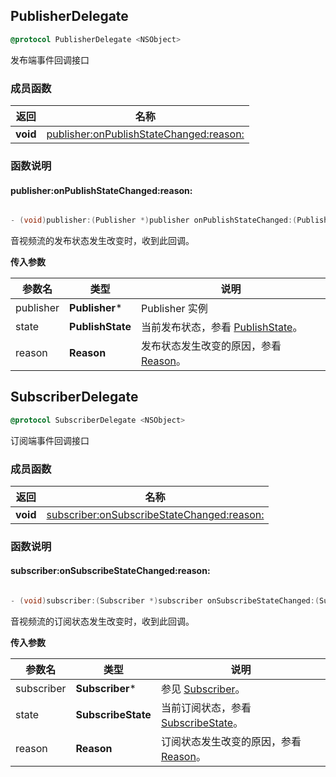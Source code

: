 ## PublisherDelegate
```objectivec
@protocol PublisherDelegate <NSObject>
```

发布端事件回调接口


### 成员函数

| 返回 | 名称 |
| --- | --- |
| **void** | [publisher:onPublishStateChanged:reason:](#PublisherDelegate-publisher-onpublishstatechanged-reason) |


### 函数说明
<span id="PublisherDelegate-publisher-onpublishstatechanged-reason"></span>
#### publisher:onPublishStateChanged:reason:
```objectivec

- (void)publisher:(Publisher *)publisher onPublishStateChanged:(PublishState)state reason:(Reason)reason;
```
音视频流的发布状态发生改变时，收到此回调。

**传入参数**

| 参数名 | 类型 | 说明 |
| --- | --- | --- |
| publisher | **Publisher*** | Publisher 实例 |
| state | **PublishState** | 当前发布状态，参看 [PublishState](keytype.md#publishstate)。 |
| reason | **Reason** | 发布状态发生改变的原因，参看 [Reason](keytype.md#reason)。 |


## SubscriberDelegate
```objectivec
@protocol SubscriberDelegate <NSObject>
```

订阅端事件回调接口


### 成员函数

| 返回 | 名称 |
| --- | --- |
| **void** | [subscriber:onSubscribeStateChanged:reason:](#SubscriberDelegate-subscriber-onsubscribestatechanged-reason) |


### 函数说明
<span id="SubscriberDelegate-subscriber-onsubscribestatechanged-reason"></span>
#### subscriber:onSubscribeStateChanged:reason:
```objectivec

- (void)subscriber:(Subscriber *)subscriber onSubscribeStateChanged:(SubscribeState)state reason:(Reason)reason;
```
音视频流的订阅状态发生改变时，收到此回调。

**传入参数**

| 参数名 | 类型 | 说明 |
| --- | --- | --- |
| subscriber | **Subscriber*** | 参见 [Subscriber](api.md#subscriber)。 |
| state | **SubscribeState** | 当前订阅状态，参看 [SubscribeState](keytype.md#subscribestate)。 |
| reason | **Reason** | 订阅状态发生改变的原因，参看 [Reason](keytype.md#reason)。 |


